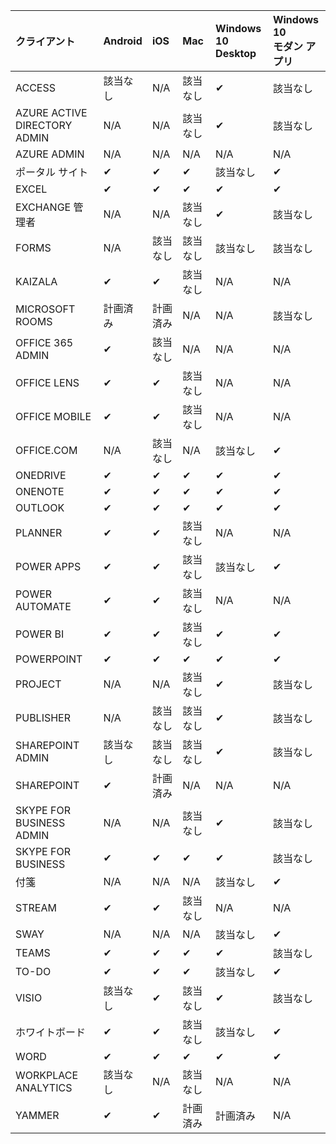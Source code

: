 <!-- This file is generated automatically. Changes made to this file will be overwritten.-->
|クライアント|Android|iOS|Mac|Windows 10<br>Desktop|Windows 10<br>モダン アプリ|
|:-|:-|:-|:-|:-|:-|
|ACCESS|該当なし|N/A|該当なし|✔|該当なし|
|AZURE ACTIVE DIRECTORY ADMIN|N/A|N/A|該当なし|✔|該当なし|
|AZURE ADMIN|N/A|N/A|N/A|N/A|N/A|
|ポータル サイト|✔|✔|✔|該当なし|✔|
|EXCEL|✔|✔|✔|✔|✔|
|EXCHANGE 管理者|N/A|N/A|該当なし|✔|該当なし|
|FORMS|N/A|該当なし|該当なし|該当なし|該当なし|
|KAIZALA|✔|✔|該当なし|N/A|N/A|
|MICROSOFT ROOMS|計画済み|計画済み|N/A|N/A|該当なし|
|OFFICE 365 ADMIN|✔|該当なし|N/A|N/A|N/A|
|OFFICE LENS|✔|✔|該当なし|N/A|N/A|
|OFFICE MOBILE|✔|✔|該当なし|N/A|N/A|
|OFFICE.COM|N/A|該当なし|N/A|該当なし|✔|
|ONEDRIVE|✔|✔|✔|✔|✔|
|ONENOTE|✔|✔|✔|✔|✔|
|OUTLOOK|✔|✔|✔|✔|✔|
|PLANNER|✔|✔|該当なし|N/A|N/A|
|POWER APPS|✔|✔|該当なし|該当なし|✔|
|POWER AUTOMATE|✔|✔|該当なし|N/A|N/A|
|POWER BI|✔|✔|該当なし|✔|✔|
|POWERPOINT|✔|✔|✔|✔|✔|
|PROJECT|N/A|N/A|該当なし|✔|該当なし|
|PUBLISHER|N/A|該当なし|該当なし|✔|該当なし|
|SHAREPOINT ADMIN|該当なし|該当なし|該当なし|✔|該当なし|
|SHAREPOINT|✔|計画済み|N/A|N/A|N/A|
|SKYPE FOR BUSINESS ADMIN|N/A|N/A|該当なし|✔|該当なし|
|SKYPE FOR BUSINESS|✔|✔|✔|✔|該当なし|
|付箋|N/A|N/A|N/A|該当なし|✔|
|STREAM|✔|✔|該当なし|N/A|N/A|
|SWAY|N/A|N/A|N/A|該当なし|✔|
|TEAMS|✔|✔|✔|✔|該当なし|
|TO-DO|✔|✔|✔|該当なし|✔|
|VISIO|該当なし|✔|該当なし|✔|該当なし|
|ホワイトボード|✔|✔|該当なし|該当なし|✔|
|WORD|✔|✔|✔|✔|✔|
|WORKPLACE ANALYTICS|該当なし|N/A|該当なし|N/A|N/A|
|YAMMER|✔|✔|計画済み|計画済み|N/A|
